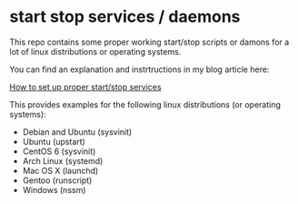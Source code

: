 # start stop services / daemons

This repo contains some proper working start/stop scripts or damons for a lot of linux distributions or operating systems.

You can find an explanation and instrtructions in my blog article here:

[How to set up proper start/stop services](http://blog.frd.mn/how-to-set-up-proper-startstop-services/)

This provides examples for the following linux distributions (or operating systems):

* Debian and Ubuntu (sysvinit)
* Ubuntu (upstart)
* CentOS 6 (sysvinit)
* Arch Linux (systemd)
* Mac OS X (launchd)
* Gentoo (runscript)
* Windows (nssm)
